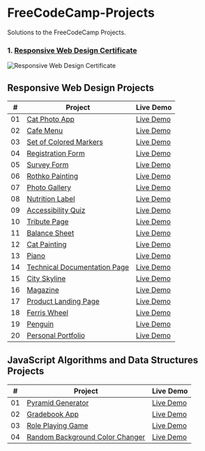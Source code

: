 # FreeCodeCamp-Projects

Solutions to the FreeCodeCamp Projects.
### 1. [Responsive Web Design Certificate](https://www.freecodecamp.org/certification/Abhishek_Soren/responsive-web-design "Responsive Web Design Certificate")
![Responsive Web Design Certificate](https://github.com/Abhishek-Soren/Free_Code_Camp-Projects/assets/57648842/c34f0aa0-de83-4f7d-9873-cc8ab0fa2fe8)


## Responsive Web Design Projects

|  #  | Project                                                                                                     | Live Demo                                                                             |
| :-: | ----------------------------------------------------------------------------------------------------------- | ------------------------------------------------------------------------------------- |
| 01  | [Cat Photo App](https://github.com/Abhishek-Soren/Free_Code_Camp-Projects/tree/main/Responsive%20Web%20Design/1.%20cat%20photo%20app)                     | [Live Demo](https://cat-photo-app-new.netlify.app)                                    |
| 02  | [Cafe Menu](https://github.com/Abhishek-Soren/Free_Code_Camp-Projects/tree/main/Responsive%20Web%20Design/2.%20cafe%20menu)                                   | [Live Demo](https://cafe-menu-new.netlify.app)                                        |
| 03  | [Set of Colored Markers](https://github.com/Abhishek-Soren/Free_Code_Camp-Projects/tree/main/Responsive%20Web%20Design/3.%20set%20of%20colored%20markers) | [Live Demo](https://set-of-colored-markers-new.netlify.app)                           |
| 04  | [Registration Form](https://github.com/Abhishek-Soren/Free_Code_Camp-Projects/tree/main/Responsive%20Web%20Design/4.%20registration%20form)                 | [Live Demo](https://registration-form-new.netlify.app)                                |
| 05  | [Survey Form](https://github.com/Abhishek-Soren/Free_Code_Camp-Projects/tree/main/Responsive%20Web%20Design/5.%20survey%20form)                    | [Live Demo](https://survey-form-new-abhishek-soren.netlify.app)                       |
| 06  | [Rothko Painting](https://github.com/Abhishek-Soren/Free_Code_Camp-Projects/tree/main/Responsive%20Web%20Design/6.%20rothko%20painting)                     | [Live Demo](https://rothiko-painting.netlify.app)                                     |
| 07  | [Photo Gallery](https://github.com/Abhishek-Soren/Free_Code_Camp-Projects/tree/main/Responsive%20Web%20Design/7.%20photo%20gallery)                  | [Live Demo](https://cat-photo-gallery-new.netlify.app)                                |
| 08  | [Nutrition Label](https://github.com/Abhishek-Soren/Free_Code_Camp-Projects/tree/main/Responsive%20Web%20Design/8.%20nutrition%20label)                        | [Live Demo](https://nutrition-label-new.netlify.app)                                  |
| 09  | [Accessibility Quiz](https://github.com/Abhishek-Soren/Free_Code_Camp-Projects/tree/main/Responsive%20Web%20Design/9.%20accessibiltiy%20quiz)   | [Live Demo](https://accessibility-quiz-abhishek.netlify.app)                          |
| 10  | [Tribute Page](https://github.com/Abhishek-Soren/Free_Code_Camp-Projects/tree/main/Responsive%20Web%20Design/10.%20tribute%20page)                            | [Live Demo](https://tribute-page-abhishek-soren.netlify.app/)                         |
| 11  | [Balance Sheet](https://github.com/Abhishek-Soren/Free_Code_Camp-Projects/tree/main/Responsive%20Web%20Design/11.%20balance%20sheet)                             | [Live Demo](https://balance-sheet-new.netlify.app)                                    |
| 12  | [Cat Painting](https://github.com/Abhishek-Soren/Free_Code_Camp-Projects/tree/main/Responsive%20Web%20Design/12.%20cat%20painting)                        | [Live Demo](https://cat-painitng.netlify.app/)                                        |
| 13  | [Piano](https://github.com/Abhishek-Soren/Free_Code_Camp-Projects/tree/main/Responsive%20Web%20Design/13.%20piano)              | [Live Demo](https://piano-abhishek-soren.netlify.app/)                                |
| 14  | [Technical Documentation Page](https://github.com/Abhishek-Soren/Free_Code_Camp-Projects/tree/main/Responsive%20Web%20Design/14.%20technical%20documentation%20page) | [Live Demo](https://technical-documentation-abhishek-sore.netlify.app/)              |
| 15  | [City Skyline](https://github.com/Abhishek-Soren/Free_Code_Camp-Projects/tree/main/Responsive%20Web%20Design/15.%20city%20skyline) | [Live Demo](https://city-skyline-abhishek-soren.netlify.app/)                        |
| 16  | [Magazine](https://github.com/Abhishek-Soren/Free_Code_Camp-Projects/tree/main/Responsive%20Web%20Design/16.%20magazine)                          | [Live Demo](https://magazine-abhishek-soren.netlify.app/)                             |
| 17  | [Product Landing Page](https://github.com/Abhishek-Soren/Free_Code_Camp-Projects/tree/main/Responsive%20Web%20Design/17.%20product%20landing%20page) | [Live Demo](https://product-landing-page-abhi.netlify.app/)                          |
| 18  | [Ferris Wheel](https://github.com/Abhishek-Soren/Free_Code_Camp-Projects/tree/main/Responsive%20Web%20Design/18.%20ferris%20wheel)                             | [Live Demo](https://ferris-wheel-new.netlify.app/)                                    |
| 19  | [Penguin](https://github.com/Abhishek-Soren/Free_Code_Camp-Projects/tree/main/Responsive%20Web%20Design/19.%20penguin)               | [Live Demo](https://penguin-abhi.netlify.app/)                                        |
| 20  | [Personal Portfolio](https://github.com/Abhishek-Soren/Free_Code_Camp-Projects/tree/main/Responsive%20Web%20Design/20.%20personal%20portfolio)        | [Live Demo](https://personal-portfolio-abhishek.netlify.app/)                         |


## JavaScript Algorithms and Data Structures Projects

|  #  | Project                                                                                                     | Live Demo                                                                             |
| :-: | ----------------------------------------------------------------------------------------------------------- | ------------------------------------------------------------------------------------- |
| 01  | [Pyramid Generator](https://github.com/Abhishek-Soren/Free_Code_Camp-Projects/tree/main/JavaScript%20Algorithms%20and%20Data%20Structures/1.%20pyramid%20generator)            | [Live Demo](https://pyramid-generator.netlify.app)                                    |
| 02  | [Gradebook App](https://github.com/Abhishek-Soren/Free_Code_Camp-Projects/tree/main/JavaScript%20Algorithms%20and%20Data%20Structures/2.%20gradebook%20app)      | [Live Demo](https://gradebook-app.netlify.app)                                        |
| 03  | [Role Playing Game](https://github.com/Abhishek-Soren/Free_Code_Camp-Projects/tree/main/JavaScript%20Algorithms%20and%20Data%20Structures/3.%20role%20playing%20game) | [Live Demo](https://role-playing-game-abhishke-soren.netlify.app/)                     |
| 04  | [Random Background Color Changer](https://github.com/Abhishek-Soren/Free_Code_Camp-Projects/tree/main/JavaScript%20Algorithms%20and%20Data%20Structures/4.%20random%20background%20color%20changer) | [Live Demo](https://random-background-color-changer-abhi.netlify.app/) |

